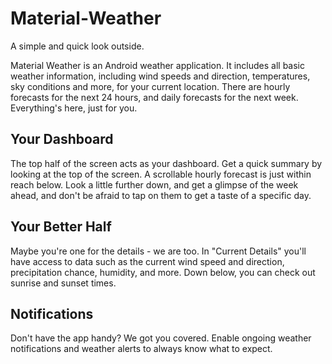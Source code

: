 # Material-Weather
A simple and quick look outside.

Material Weather is an Android weather application. It includes all basic weather information, including wind speeds and direction, 
temperatures, sky conditions and more, for your current location. There are hourly forecasts for the next 24 hours, and daily forecasts
for the next week. Everything's here, just for you.

## Your Dashboard
The top half of the screen acts as your dashboard. Get a quick summary by looking at the top of the screen. A scrollable hourly forecast is just within reach below. Look a little further down, and get a glimpse of the week ahead, and don't be afraid to tap on them to get a taste 
of a specific day.

## Your Better Half
Maybe you're one for the details - we are too. In "Current Details" you'll have access to data such as the current wind speed and direction, 
precipitation chance, humidity, and more. Down below, you can check out sunrise and sunset times. 

## Notifications
Don't have the app handy? We got you covered. Enable ongoing weather notifications and weather alerts to always know what to expect. 


